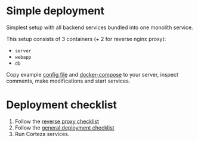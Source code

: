# Simple deployment

Simplest setup with all backend services bundled into one monolith service.

This setup consists of 3 containers (+ 2 for reverse nginx proxy):
 - `server`
 - `webapp`
 - `db`
 
Copy example [config file](simple/.env) and [docker-compose](simple/docker-compose.yml) to your server,
inspect comments, make modifications and start services.

# Deployment checklist
 1. Follow the [reverse proxy checklist](proxy.md)
 1. Follow the [general deployment checklist](checklist.md)
 1. Run Corteza services.
